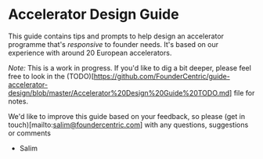 # Accelerator Design Guide

This guide contains tips and prompts to help design an accelerator programme that's *responsive* to founder needs.  It's based on our experience with around 20 European accelerators.

*Note:* This is a work in progress. If you'd like to dig a bit deeper, please feel free to look in the (TODO)[https://github.com/FounderCentric/guide-accelerator-design/blob/master/Accelerator%20Design%20Guide%20TODO.md] file for notes.

We'd like to improve this guide based on your feedback, so please (get in touch)[mailto:salim@foundercentric.com] with any questions, suggestions or comments

- Salim
